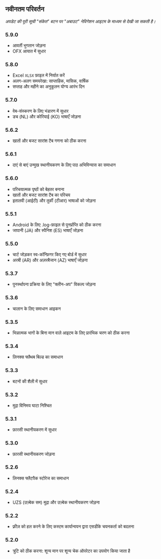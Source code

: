 ## नवीनतम परिवर्तन

_अपडेट की पूरी सूची "संकेत" बटन पर "अबाउट" नेविगेशन आइटम के माध्यम से देखी जा सकती है।_

### 5.9.0
- आवर्ती भुगतान जोड़ना
- OFX आयात में सुधार

### 5.8.0
- Excel `XLSX` फ़ाइल में निर्यात करें
- अलग-अलग समयरेखा: साप्ताहिक, मासिक, वार्षिक
- सप्ताह और महीने का अनुकूलन योग्य आरंभ दिन

### 5.7.0
- वेब-संस्करण के लिए भंडारण में सुधार
- डच (NL) और कोरियाई (KO) भाषाएँ जोड़ना

### 5.6.2
- खातों और बजट सारांश टैब गणना को ठीक करना

### 5.6.1
- दाएं से बाएं उन्मुख स्थानीयकरण के लिए पाठ अभिविन्यास का समाधान

### 5.6.0
- परिचयात्मक पृष्ठों को बेहतर बनाना
- खातों और बजट सारांश टैब का परिचय
- इतालवी (आईटी) और तुर्की (टीआर) भाषाओं को जोड़ना

### 5.5.1
- Android के लिए .log-फ़ाइल से पुनर्प्राप्ति को ठीक करना
- जापानी (JA) और स्पैनिश (ES) भाषाएँ जोड़ना

### 5.5.0
- चार्ट जोड़कर स्व-कॉन्फ़िगर किए गए बोर्ड में सुधार
- अरबी (AR) और अज़रबैजान (AZ) भाषाएँ जोड़ना

### 5.3.7
- पुनर्स्थापना प्रक्रिया के लिए "क्लीन-अप" विकल्प जोड़ना

### 5.3.6
- चालान के लिए समाधान आइकन

### 5.3.5
- भिन्नात्मक भागों के बिना मान वाले आइटम के लिए प्रारंभिक चरण को ठीक करना

### 5.3.4
- लिनक्स फ्लैथब बिल्ड का समाधान

### 5.3.3
- बटनों की शैली में सुधार

### 5.3.2
- मुद्रा विनिमय घाटा निश्चित

### 5.3.1
- फ़ारसी स्थानीयकरण में सुधार

### 5.3.0
- फ़ारसी स्थानीयकरण जोड़ना

### 5.2.6
- लिनक्स फ्लैटपैक स्टोरेज का समाधान

### 5.2.4
- UZS (उज़्बेक सम) मुद्रा और उज़्बेक स्थानीयकरण जोड़ना

### 5.2.2
- फ़्रीज़ को हल करने के लिए कस्टम कार्यान्वयन द्वारा एसडीके चयनकर्ता को बदलना

### 5.2.0
- त्रुटि को ठीक करना: शून्य मान पर शून्य चेक ऑपरेटर का उपयोग किया जाता है
